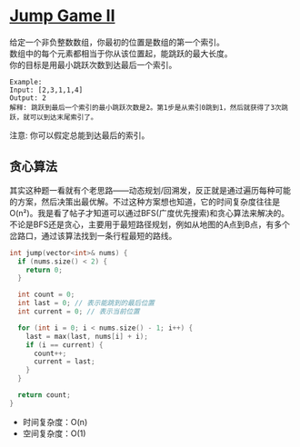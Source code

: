 # [Jump Game II](https://leetcode.com/problems/jump-game-ii/)

给定一个非负整数数组，你最初的位置是数组的第一个索引。  
数组中的每个元素都相当于你从该位置起，能跳跃的最大长度。  
你的目标是用最小跳跃次数到达最后一个索引。

```
Example:
Input: [2,3,1,1,4]
Output: 2
解释: 跳跃到最后一个索引的最小跳跃次数是2。第1步是从索引0跳到1，然后就获得了3次跳跃，就可以到达末尾索引了。
```

注意: 你可以假定总能到达最后的索引。


## 贪心算法

其实这种题一看就有个老思路——动态规划/回溯发，反正就是通过遍历每种可能的方案，然后决策出最优解。不过这种方案想也知道，它的时间复杂度往往是O(n²)。我是看了帖子才知道可以通过BFS(广度优先搜索)和贪心算法来解决的。不论是BFS还是贪心，主要用于最短路径规划，例如从地图的A点到B点，有多个岔路口，通过该算法找到一条行程最短的路线。

```cpp
int jump(vector<int>& nums) {
  if (nums.size() < 2) {
    return 0;
  }

  int count = 0;
  int last = 0; // 表示能跳到的最后位置
  int current = 0; // 表示当前位置

  for (int i = 0; i < nums.size() - 1; i++) {
    last = max(last, nums[i] + i);
    if (i == current) {
      count++;
      current = last;
    }
  }

  return count;
}
```
- 时间复杂度：O(n)
- 空间复杂度：O(1)